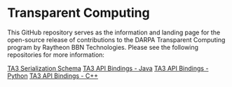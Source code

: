 # Transparent Computing
This GitHub repository serves as the information and landing page for the open-source release of contributions to the DARPA Transparent Computing program by Raytheon BBN Technologies. Please see the following repositories for more information: 

[TA3 Serialization Schema](https://github.com/raytheonbbn/tc-ta3-serialization-schema)
[TA3 API Bindings - Java](https://github.com/raytheonbbn/tc-ta3-api-bindings-java)
[TA3 API Bindings - Python](https://github.com/raytheonbbn/tc-ta3-api-bindings-python)
[TA3 API Bindings - C++](https://github.com/raytheonbbn/tc-ta3-api-bindings-cpp)
